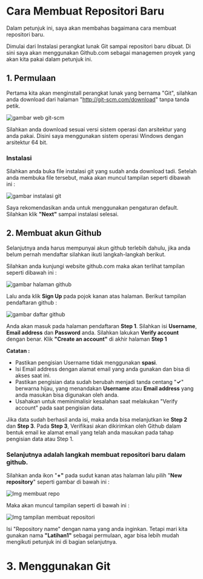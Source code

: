 # Cara Membuat Repositori Baru

<p>Dalam petunjuk ini, saya akan membahas bagaimana cara membuat repositori baru.</p>
Dimulai dari Instalasi perangkat lunak Git sampai repositori baru dibuat.
Di sini saya akan menggunakan Github.com sebagai managemen proyek yang akan kita pakai dalam petunjuk ini.

## 1. Permulaan
Pertama kita akan menginstall perangkat lunak yang bernama "Git", silahkan anda download dari halaman "http://git-scm.com/download" tanpa tanda petik.

![gambar web git-scm](https://github.com/antonmartinus72/latihan1/blob/master/img/Img_1.png)

Silahkan anda download sesuai versi sistem operasi dan arsitektur yang anda pakai. Disini saya menggunakan sistem operasi Windows dengan arsitektur 64 bit.

### Instalasi

<p>Silahkan anda buka file instalasi git yang sudah anda download tadi.
Setelah anda membuka file tersebut, maka akan muncul tampilan seperti dibawah ini :</p>

![gambar instalasi git](https://github.com/antonmartinus72/latihan1/blob/master/img/Img_2.png)

Saya rekomendasikan anda untuk menggunakan pengaturan default. Silahkan klik **"Next"** sampai instalasi selesai.

## 2. Membuat akun Github
<p>Selanjutnya anda harus mempunyai akun github terlebih dahulu, jika anda belum pernah mendaftar silahkan ikuti langkah-langkah berikut.</p>  
Silahkan anda kunjungi website github.com maka akan terlihat tampilan seperti dibawah ini :

![gambar halaman github](https://github.com/antonmartinus72/LatihanVCS/blob/master/img/Img_3.png)

Lalu anda klik **Sign Up** pada pojok kanan atas halaman. 
Berikut tampilan pendaftaran github :

![gambar daftar github](https://github.com/antonmartinus72/LatihanVCS/blob/master/img/Img_4.png)

Anda akan masuk pada halaman pendaftaran **Step 1**.
Silahkan isi **Username**, **Email address** dan **Password** anda.
Silahkan lakukan **Verify account** dengan benar.
Klik **"Create an account"** di akhir halaman **Step 1**

**Catatan :**

* Pastikan pengisian Username tidak menggunakan **spasi**.
* Isi Email address dengan alamat email yang anda gunakan dan bisa di akses saat ini.
* Pastikan pengisian data sudah berubah menjadi tanda centang "**✓**" berwarna hijau, yang menandakan **Username** atau **Email address** yang anda masukan bisa digunakan oleh anda.
* Usahakan untuk meminimalisir kesalahan saat melakukan "Verify account" pada saat pengisian data.

Jika data sudah berhasil anda isi, maka anda bisa melanjutkan ke **Step 2** dan **Step 3**.
Pada **Step 3**, Verifikasi akan dikirimkan oleh Github dalam bentuk email ke alamat email yang telah anda masukan pada tahap pengisian data atau Step 1.

### Selanjutnya adalah langkah membuat repositori baru dalam github.

Silahkan anda ikon "**+"** pada sudut kanan atas halaman lalu pilih "**New repository**" seperti gambar di bawah ini :

![Img membuat repo](https://github.com/antonmartinus72/LatihanVCS/blob/master/img/Img_5.png)

Maka akan muncul tampilan seperti di bawah ini :

![Img tampilan membuat repositori](https://github.com/antonmartinus72/LatihanVCS/blob/master/img/Img_6.png)

Isi "Repository name" dengan nama yang anda inginkan. Tetapi mari kita gunakan nama **"Latihan1"** sebagai permulaan, agar bisa lebih mudah mengikuti petunjuk ini di bagian selanjutnya.

# 3. Menggunakan Git